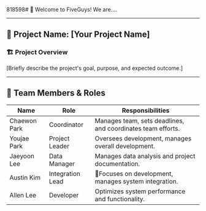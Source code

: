 818598# 👋 Welcome to FiveGuys! 
We are....

---
## 📢 Project Name: [Your Project Name]

### 🏗 Project Overview
[Briefly describe the project's goal, purpose, and expected outcome.]

---

## 👥 Team Members & Roles

| Name        | Role              | Responsibilities |
|------------|----------------|----------------|
| Chaewon Park | Coordinator | Manages team, sets deadlines, and coordinates team efforts. |
| Youjae Park | Project Leader | Oversees development, manages overall development. |
| Jaeyoon Lee | Data Manager | Manages data analysis and project documentation. |
| Austin Kim | Integration Lead | Focuses on development, manages system integration.|
| Allen Lee | Developer | Optimizes system performance and functionality. |


